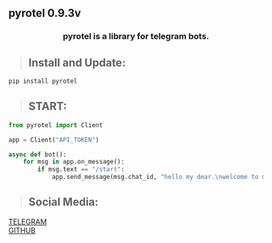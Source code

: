 ## pyrotel 0.9.3v

<h3 align="center">pyrotel is a library for telegram bots.</h3>

> ## Install and Update:
```python
pip install pyrotel
```

> ## START:
```python
from pyrotel import Client

app = Client("API_TOKEN")

async def bot():
	for msg in app.on_message():
		if msg.text == "/start":
			app.send_message(msg.chat_id, "hello my dear.\nwelcome to my bot :)", reply_to_message_id=msg.message_id)

```

> ## Social Media:
<a href="https://t.me/persian_py">TELEGRAM</a><br>
<a href="https://github.com/Erfan-Bafandeh/pyrotel">GITHUB</a>
